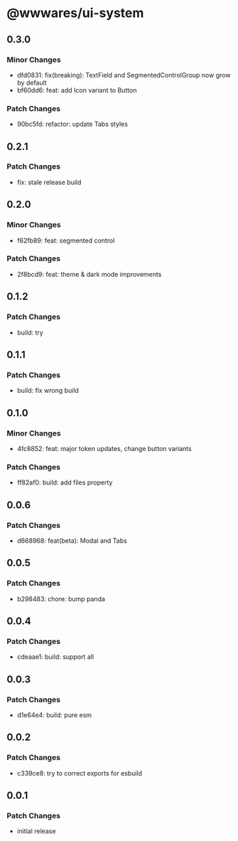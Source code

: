 # @wwwares/ui-system

## 0.3.0

### Minor Changes

- dfd0831: fix(breaking): TextField and SegmentedControlGroup now grow by default
- bf60dd6: feat: add Icon variant to Button

### Patch Changes

- 90bc5fd: refactor: update Tabs styles

## 0.2.1

### Patch Changes

- fix: stale release build

## 0.2.0

### Minor Changes

- f62fb89: feat: segmented control

### Patch Changes

- 2f8bcd9: feat: theme & dark mode improvements

## 0.1.2

### Patch Changes

- build: try

## 0.1.1

### Patch Changes

- build: fix wrong build

## 0.1.0

### Minor Changes

- 4fc8852: feat: major token updates, change button variants

### Patch Changes

- ff82af0: build: add files property

## 0.0.6

### Patch Changes

- d668968: feat(beta): Modal and Tabs

## 0.0.5

### Patch Changes

- b298483: chore: bump panda

## 0.0.4

### Patch Changes

- cdeaae1: build: support all

## 0.0.3

### Patch Changes

- d1e64e4: build: pure esm

## 0.0.2

### Patch Changes

- c339ce8: try to correct exports for esbuild

## 0.0.1

### Patch Changes

- initial release
